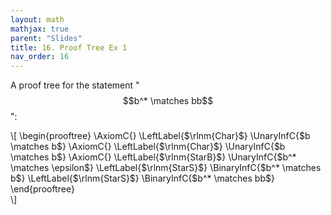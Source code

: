 ```yaml
---
layout: math
mathjax: true
parent: "Slides"
title: 16. Proof Tree Ex 1
nav_order: 16
---
```


A proof tree for the statement "$$b^* \matches bb$$":

\\[
  \begin{prooftree}
    \AxiomC{}
    \LeftLabel{$\rlnm{Char}$}
    \UnaryInfC{$b \matches b$}
    \AxiomC{}
    \LeftLabel{$\rlnm{Char}$}
    \UnaryInfC{$b \matches b$}
    \AxiomC{}
    \LeftLabel{$\rlnm{StarB}$}
    \UnaryInfC{$b^* \matches \epsilon$}
    \LeftLabel{$\rlnm{StarS}$}
    \BinaryInfC{$b^* \matches b$}
    \LeftLabel{$\rlnm{StarS}$}
    \BinaryInfC{$b^* \matches bb$}
  \end{prooftree}  
\\]